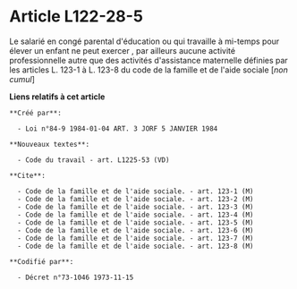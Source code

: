 # Article L122-28-5

Le salarié en congé parental d'éducation  ou qui travaille à mi-temps pour élever un enfant ne peut exercer , par ailleurs
aucune activité professionnelle autre que des activités d'assistance maternelle définies par les articles L. 123-1 à L. 123-8
du code de la famille et de l'aide sociale [*non cumul*]

**Liens relatifs à cet article**

	**Créé par**:

	  - Loi n°84-9 1984-01-04 ART. 3 JORF 5 JANVIER 1984

	**Nouveaux textes**:

	  - Code du travail - art. L1225-53 (VD)

	**Cite**:

	  - Code de la famille et de l'aide sociale. - art. 123-1 (M)
	  - Code de la famille et de l'aide sociale. - art. 123-2 (M)
	  - Code de la famille et de l'aide sociale. - art. 123-3 (M)
	  - Code de la famille et de l'aide sociale. - art. 123-4 (M)
	  - Code de la famille et de l'aide sociale. - art. 123-5 (M)
	  - Code de la famille et de l'aide sociale. - art. 123-6 (M)
	  - Code de la famille et de l'aide sociale. - art. 123-7 (M)
	  - Code de la famille et de l'aide sociale. - art. 123-8 (M)

	**Codifié par**:

	  - Décret n°73-1046 1973-11-15
